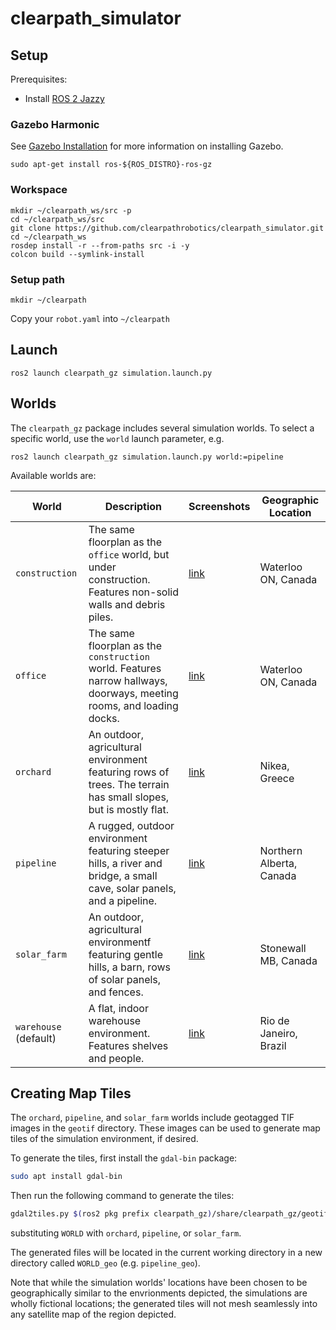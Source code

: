 # clearpath_simulator

## Setup

Prerequisites:
  - Install [ROS 2 Jazzy](https://docs.ros.org/en/jazzy/Installation/Ubuntu-Install-Debians.html)

### Gazebo Harmonic

See [Gazebo Installation](https://gazebosim.org/docs/latest/ros_installation/) for more information
on installing Gazebo.

```
sudo apt-get install ros-${ROS_DISTRO}-ros-gz
```

### Workspace

```
mkdir ~/clearpath_ws/src -p
cd ~/clearpath_ws/src
git clone https://github.com/clearpathrobotics/clearpath_simulator.git
cd ~/clearpath_ws
rosdep install -r --from-paths src -i -y
colcon build --symlink-install
```

### Setup path

```
mkdir ~/clearpath
```

Copy your `robot.yaml` into `~/clearpath`

## Launch

```
ros2 launch clearpath_gz simulation.launch.py
```

## Worlds

The `clearpath_gz` package includes several simulation worlds. To select a specific world, use the
`world` launch parameter, e.g.
```
ros2 launch clearpath_gz simulation.launch.py world:=pipeline
```

Available worlds are:

| World                 | Description                                                                                                            | Screenshots                  | Geographic Location      |
|-----------------------|------------------------------------------------------------------------------------------------------------------------|------------------------------|--------------------------|
| `construction`        | The same floorplan as the `office` world, but under construction. Features non-solid walls and debris piles.           | [link](docs/construction.md) | Waterloo ON, Canada      |
| `office`              | The same floorplan as the `construction` world. Features narrow hallways, doorways, meeting rooms, and loading docks.  | [link](docs/office.md)       | Waterloo ON, Canada      |
| `orchard`             | An outdoor, agricultural environment featuring rows of trees. The terrain has small slopes, but is mostly flat.        | [link](docs/orchard.md)      | Nikea, Greece            |
| `pipeline`            | A rugged, outdoor environment featuring steeper hills, a river and bridge, a small cave, solar panels, and a pipeline. | [link](docs/pipeline.md)     | Northern Alberta, Canada |
| `solar_farm`          | An outdoor, agricultural environmentf featuring gentle hills, a barn, rows of solar panels, and fences.                | [link](docs/solar_farm.md)   | Stonewall MB, Canada     |
| `warehouse` (default) | A flat, indoor warehouse environment. Features shelves and people.                                                     | [link](docs/warehouse.md)    | Rio de Janeiro, Brazil   |


## Creating Map Tiles

The `orchard`, `pipeline`, and `solar_farm` worlds include geotagged TIF images in the `geotif`
directory. These images can be used to generate map tiles of the simulation environment, if
desired.

To generate the tiles, first install the `gdal-bin` package:
```bash
sudo apt install gdal-bin
```

Then run the following command to generate the tiles:
```bash
gdal2tiles.py $(ros2 pkg prefix clearpath_gz)/share/clearpath_gz/geotif/WORLD_geo.tif
```
substituting `WORLD` with `orchard`, `pipeline`, or `solar_farm`.

The generated files will be located in the current working directory in a new directory called
`WORLD_geo` (e.g. `pipeline_geo`).

Note that while the simulation worlds' locations have been chosen to be geographically similar to
the envrionments depicted, the simulations are wholly fictional locations; the generated tiles
will not mesh seamlessly into any satellite map of the region depicted.